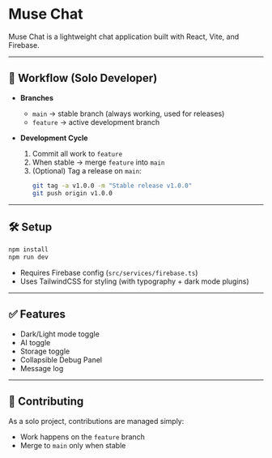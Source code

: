 # Muse Chat

Muse Chat is a lightweight chat application built with React, Vite, and Firebase.

---

## 🚀 Workflow (Solo Developer)

- **Branches**
  - `main` → stable branch (always working, used for releases)
  - `feature` → active development branch

- **Development Cycle**
  1. Commit all work to `feature`
  2. When stable → merge `feature` into `main`
  3. (Optional) Tag a release on `main`:
     ```bash
     git tag -a v1.0.0 -m "Stable release v1.0.0"
     git push origin v1.0.0
     ```

---

## 🛠️ Setup

```bash
npm install
npm run dev
```

- Requires Firebase config (`src/services/firebase.ts`)
- Uses TailwindCSS for styling (with typography + dark mode plugins)

---

## ✅ Features
- Dark/Light mode toggle
- AI toggle
- Storage toggle
- Collapsible Debug Panel
- Message log

---

## 📝 Contributing

As a solo project, contributions are managed simply:
- Work happens on the `feature` branch
- Merge to `main` only when stable
